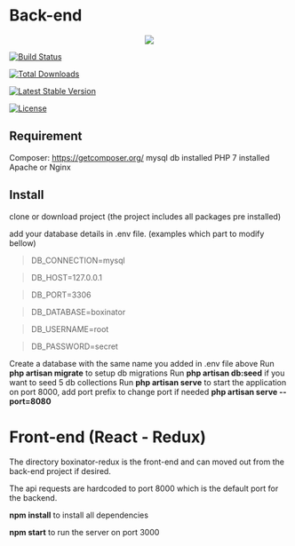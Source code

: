 
  # Back-end

<p  align="center"><img  src="https://laravel.com/assets/img/components/logo-laravel.svg"></p>

  

<p  align="center">

<a  href="https://travis-ci.org/laravel/framework"><img  src="https://travis-ci.org/laravel/framework.svg"  alt="Build Status"></a>

<a  href="https://packagist.org/packages/laravel/framework"><img  src="https://poser.pugx.org/laravel/framework/d/total.svg"  alt="Total Downloads"></a>

<a  href="https://packagist.org/packages/laravel/framework"><img  src="https://poser.pugx.org/laravel/framework/v/stable.svg"  alt="Latest Stable Version"></a>

<a  href="https://packagist.org/packages/laravel/framework"><img  src="https://poser.pugx.org/laravel/framework/license.svg"  alt="License"></a>

</p>

## Requirement
Composer: https://getcomposer.org/
mysql db installed
PHP 7 installed
Apache or Nginx

## Install

clone or download project (the project includes all packages pre installed)

add your database details in .env file. (examples which part to modify bellow)

> DB_CONNECTION=mysql

>DB_HOST=127.0.0.1

>DB_PORT=3306

>DB_DATABASE=boxinator

>DB_USERNAME=root

>DB_PASSWORD=secret


Create a database with the same name you added in .env file above
Run  **php artisan migrate**  to setup db migrations
Run **php artisan db:seed** if you want to seed 5 db collections
Run **php artisan serve** to start the application on port 8000, add port prefix to change port if needed **php artisan serve --port=8080**

# Front-end (React - Redux)

The directory boxinator-redux is the front-end and can moved out from the back-end project if desired.

The api requests are hardcoded to port 8000 which is the default port for the backend.

**npm install** to install all dependencies

**npm start** to run the server on port 3000



  


